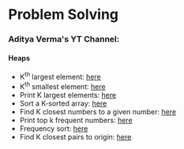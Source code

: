 # Problem Solving

### Aditya Verma's YT Channel:
#### Heaps
- K<sup>th</sup> largest element: [here](https://github.com/anjalikaushik20/Problem-solving/blob/master/Heaps/kthLargest.cpp)
- K<sup>th</sup> smallest element: [here](https://github.com/anjalikaushik20/Problem-solving/blob/master/Heaps/kthSmallest.cpp)
- Print K largest elements: [here](https://github.com/anjalikaushik20/Problem-solving/blob/master/Heaps/KLargestElements.cpp)
- Sort a K-sorted array: [here](https://github.com/anjalikaushik20/Problem-solving/blob/master/Heaps/KSortedArray.cpp)
- Find K closest numbers to a given number: [here](https://github.com/anjalikaushik20/Problem-solving/blob/master/Heaps/KClosest.cpp)
- Print top k frequent numbers: [here](https://github.com/anjalikaushik20/Problem-solving/blob/master/Heaps/KFreq.cpp)
- Frequency sort: [here](https://github.com/anjalikaushik20/Problem-solving/blob/master/Heaps/FreqSort.cpp)
- Find K closest pairs to origin: [here](https://github.com/anjalikaushik20/Problem-solving/blob/master/Heaps/KClose-org.cpp)

